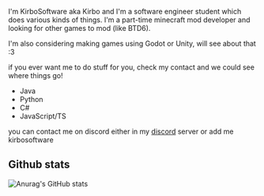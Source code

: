 I'm KirboSoftware aka Kirbo and I'm a software engineer student which does various kinds of things. 
I'm a part-time minecraft mod developer and looking for other games to mod (like BTD6). 

I'm also considering making games using Godot or Unity, will see about that :3 

if you ever want me to do stuff for you, check my contact and we could see where things go!
<br />

- Java
- Python
- C#
- JavaScript/TS

you can contact me on discord either in my [discord](https://discord.gg/E4NypRM8NG) server or add me kirbosoftware

## Github stats

![Anurag's GitHub stats](https://github-readme-stats.vercel.app/api?username=KirboSoftware&show_icons=true&theme=tokyonight)
